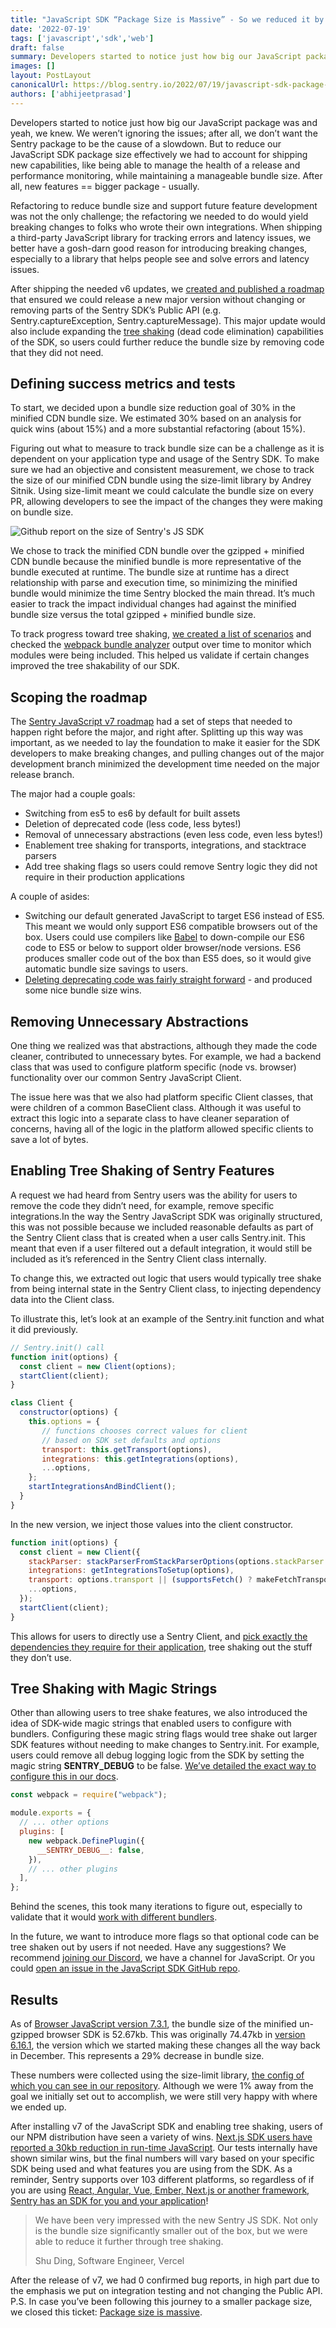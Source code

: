 ```yaml
---
title: "JavaScript SDK “Package Size is Massive” - So we reduced it by 29%"
date: '2022-07-19'
tags: ['javascript','sdk','web']
draft: false
summary: Developers started to notice just how big our JavaScript package was and yeah, we knew. We weren’t ignoring the issues; after all, we don’t want the Sentry package to be the cause of a slowdown. But to reduce our JavaScript SDK package size effectively we had to account for shipping new capabilities, like being able to manage the health of a release and performance monitoring, while maintaining a manageable bundle size. After all, new features == bigger package - usually.
images: []
layout: PostLayout
canonicalUrl: https://blog.sentry.io/2022/07/19/javascript-sdk-package-reduced/
authors: ['abhijeetprasad']
---
```


Developers started to notice just how big our JavaScript package was and yeah, we knew. We weren’t ignoring the issues; after all, we don’t want the Sentry package to be the cause of a slowdown. But to reduce our JavaScript SDK package size effectively we had to account for shipping new capabilities, like being able to manage the health of a release and performance monitoring, while maintaining a manageable bundle size. After all, new features == bigger package - usually.

Refactoring to reduce bundle size and support future feature development was not the only challenge; the refactoring we needed to do would yield breaking changes to folks who wrote their own integrations. When shipping a third-party JavaScript library for tracking errors and latency issues, we better have a gosh-darn good reason for introducing breaking changes, especially to a library that helps people see and solve errors and latency issues.

After shipping the needed v6 updates, we [created and published a roadmap](https://github.com/getsentry/sentry-javascript/issues/4240) that ensured we could release a new major version without changing or removing parts of the Sentry SDK’s Public API (e.g. Sentry.captureException, Sentry.captureMessage). This major update would also include expanding the [tree shaking](https://webpack.js.org/guides/tree-shaking/) (dead code elimination) capabilities of the SDK, so users could further reduce the bundle size by removing code that they did not need.

## Defining success metrics and tests
To start, we decided upon a bundle size reduction goal of 30% in the minified CDN bundle size. We estimated 30% based on an analysis for quick wins (about 15%) and a more substantial refactoring (about 15%).

Figuring out what to measure to track bundle size can be a challenge as it is dependent on your application type and usage of the Sentry SDK. To make sure we had an objective and consistent measurement, we chose to track the size of our minified CDN bundle using the size-limit library by Andrey Sitnik. Using size-limit meant we could calculate the bundle size on every PR, allowing developers to see the impact of the changes they were making on bundle size.

![Github report on the size of Sentry's JS SDK](/images/javascript-sdk-package-size-is-massive-so-we-reduced-it-by-29/sdk-size.png)

We chose to track the minified CDN bundle over the gzipped + minified CDN bundle because the minified bundle is more representative of the bundle executed at runtime. The bundle size at runtime has a direct relationship with parse and execution time, so minimizing the minified bundle would minimize the time Sentry blocked the main thread. It’s much easier to track the impact individual changes had against the minified bundle size versus the total gzipped + minified bundle size.

To track progress toward tree shaking, [we created a list of scenarios](https://github.com/getsentry/sentry-javascript/tree/master/scenarios/browser) and checked the [webpack bundle analyzer](https://www.npmjs.com/package/webpack-bundle-analyzer) output over time to monitor which modules were being included. This helped us validate if certain changes improved the tree shakability of our SDK.

## Scoping the roadmap
The [Sentry JavaScript v7 roadmap](https://github.com/getsentry/sentry-javascript/issues/4240#issuecomment-1035323682) had a set of steps that needed to happen right before the major, and right after. Splitting up this way was important, as we needed to lay the foundation to make it easier for the SDK developers to make breaking changes, and pulling changes out of the major development branch minimized the development time needed on the major release branch.

The major had a couple goals:

* Switching from es5 to es6 by default for built assets
* Deletion of deprecated code (less code, less bytes!)
* Removal of unnecessary abstractions (even less code, even less bytes!)
* Enablement tree shaking for transports, integrations, and stacktrace parsers
* Add tree shaking flags so users could remove Sentry logic they did not require in their production applications

A couple of asides:

* Switching our default generated JavaScript to target ES6 instead of ES5. This meant we would only support ES6 compatible browsers out of the box. Users could use compilers like [Babel](https://babeljs.io/) to down-compile our ES6 code to ES5 or below to support older browser/node versions. ES6 produces smaller code out of the box than ES5 does, so it would give automatic bundle size savings to users.
* [Deleting deprecating code was fairly straight forward](https://github.com/getsentry/sentry-javascript/pulls?q=is%3Apr+author%3AAbhiPrasad+deprecate+is%3Aclosed+milestone%3A7.0.0+) - and produced some nice bundle size wins.

## Removing Unnecessary Abstractions
One thing we realized was that abstractions, although they made the code cleaner, contributed to unnecessary bytes. For example, we had a backend class that was used to configure platform specific (node vs. browser) functionality over our common Sentry JavaScript Client.

The issue here was that we also had platform specific Client classes, that were children of a common BaseClient class. Although it was useful to extract this logic into a separate class to have cleaner separation of concerns, having all of the logic in the platform allowed specific clients to save a lot of bytes.

## Enabling Tree Shaking of Sentry Features
A request we had heard from Sentry users was the ability for users to remove the code they didn’t need, for example, remove specific integrations.In the way the Sentry JavaScript SDK was originally structured, this was not possible because we included reasonable defaults as part of the Sentry Client class that is created when a user calls Sentry.init. This meant that even if a user filtered out a default integration, it would still be included as it’s referenced in the Sentry Client class internally.

To change this, we extracted out logic that users would typically tree shake from being internal state in the Sentry Client class, to injecting dependency data into the Client class.

To illustrate this, let’s look at an example of the Sentry.init function and what it did previously.

```js
// Sentry.init() call
function init(options) {
  const client = new Client(options);
  startClient(client);
}

class Client {
  constructor(options) {
    this.options = {
       // functions chooses correct values for client
       // based on SDK set defaults and options
       transport: this.getTransport(options),
       integrations: this.getIntegrations(options),       
       ...options,
    };
    startIntegrationsAndBindClient();
  }
}
```

In the new version, we inject those values into the client constructor.

```js
function init(options) {
  const client = new Client({
    stackParser: stackParserFromStackParserOptions(options.stackParser || defaultStackParser),
    integrations: getIntegrationsToSetup(options),
    transport: options.transport || (supportsFetch() ? makeFetchTransport : makeXHRTransport),
    ...options,
  });
  startClient(client);
}
```

This allows for users to directly use a Sentry Client, and [pick exactly the dependencies they require for their application](https://docs.sentry.io/platforms/javascript/configuration/tree-shaking/#tree-shaking-default-integrations), tree shaking out the stuff they don’t use.

## Tree Shaking with Magic Strings
Other than allowing users to tree shake features, we also introduced the idea of SDK-wide magic strings that enabled users to configure with bundlers. Configuring these magic string flags would tree shake out larger SDK features without needing to make changes to Sentry.init. For example, users could remove all debug logging logic from the SDK by setting the magic string **SENTRY_DEBUG** to be false. [We’ve detailed the exact way to configure this in our docs](https://docs.sentry.io/platforms/javascript/configuration/tree-shaking/#tree-shaking-optional-code).

```js
const webpack = require("webpack");

module.exports = {
  // ... other options
  plugins: [
    new webpack.DefinePlugin({
      __SENTRY_DEBUG__: false,
    }),
    // ... other plugins
  ],
};
```

Behind the scenes, this took many iterations to figure out, especially to validate that it would [work with different bundlers](https://github.com/getsentry/sentry-javascript/pull/5155).

In the future, we want to introduce more flags so that optional code can be tree shaken out by users if not needed. Have any suggestions? We recommend [joining our Discord](https://discord.gg/j7DWKKNF), we have a channel for JavaScript. Or you could [open an issue in the JavaScript SDK GitHub repo](https://github.com/getsentry/sentry-javascript/issues/new/choose).

## Results
As of [Browser JavaScript version 7.3.1](https://github.com/getsentry/sentry-javascript/commit/f15fb00146d9a83ed36706f24c239c9d6f29a81f), the bundle size of the minified un-gzipped browser SDK is 52.67kb. This was originally 74.47kb in [version 6.16.1](https://github.com/getsentry/sentry-javascript/commit/6919d17445ad6a6692844970640011b9555cf78b), the version which we started making these changes all the way back in December. This represents a 29% decrease in bundle size.

These numbers were collected using the size-limit library, [the config of which you can see in our repository](https://github.com/getsentry/sentry-javascript/blob/master/.size-limit.js). Although we were 1% away from the goal we initially set out to accomplish, we were still very happy with where we ended up.

After installing v7 of the JavaScript SDK and enabling tree shaking, users of our NPM distribution have seen a variety of wins. [Next.js SDK users have reported a 30kb reduction in run-time JavaScript](https://twitter.com/shuding_/status/1539249024074760199). Our tests internally have shown similar wins, but the final numbers will vary based on your specific SDK being used and what features you are using from the SDK. As a reminder, Sentry supports over 103 different platforms, so regardless of if you are using [React, Angular, Vue, Ember, Next.js or another framework, Sentry has an SDK for you and your application](https://docs.sentry.io/platforms/)!

> We have been very impressed with the new Sentry JS SDK. Not only is the bundle size significantly smaller out of the box, but we were able to reduce it further through tree shaking. 
>   
> Shu Ding, Software Engineer, Vercel

After the release of v7, we had 0 confirmed bug reports, in high part due to the emphasis we put on integration testing and not changing the Public API. P.S. In case you’ve been following this journey to a smaller package size, we closed this ticket: [Package size is massive](https://github.com/getsentry/sentry-javascript/issues/2707).